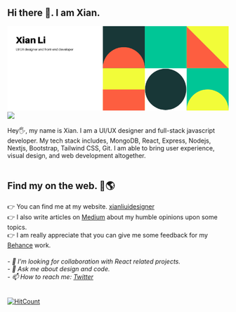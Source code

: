 <h2>Hi there 👋. I am Xian.</h2>

![image of profiel](https://github.com/xnslx/xnslx/blob/master/Colorful%20Geometric%20Technology%20Facebook%20Cover.png)
![](https://komarev.com/ghpvc/?username=your-github-username)

Hey🖐, my name is Xian. I am a UI/UX designer and full-stack javascript developer. My tech stack includes, MongoDB, React, Express, Nodejs, Nextjs, Bootstrap, Tailwind CSS, Git. I am able to bring user experience, visual design, and web development altogether.
</br>
</br>

<h2>Find my on the web. 👀🌎</h2>

👉 You can find me at my website. <a href="http://xianliuidesigner.com/">xianliuidesigner</a></br>
👉 I also write articles on <a href="https://medium.com/@xianli_74374">Medium</a> about my humble opinions upon some topics. </br>
👉 I am really appreciate that you can give me some feedback for my <a href="https://www.behance.net/xnslx89fc36">Behance</a> work. 
</br>

<h6>
- 🤔 I’m looking for collaboration with React related projects.</br>
- 💬 Ask me about design and code. </br>
- 📫 How to reach me: <a href="https://twitter.com/XianL1">Twitter</a></br>
</h6>

[![HitCount](http://hits.dwyl.com/xnslx/https://githubcom/xnslx/xnslx.svg)](http://hits.dwyl.com/xnslx/https://githubcom/xnslx/xnslx)
